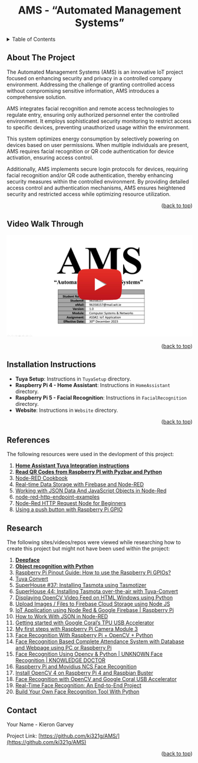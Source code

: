<a name="readme-top"></a>
<!-- PROJECT SHIELDS -->
<!-- PROJECT LOGO -->
<div align="center">
  <h1 align="center">AMS - “Automated Management Systems”</h1>
<!--   <img src="readme/images/weathertop.png" alt="Logo">  -->
</div>
<!-- TABLE OF CONTENTS -->
<details>
  <summary>Table of Contents</summary>
  <ol>
    <li><a href="#about-the-project">About The Project</a></li>
    <li><a href="#video-walk-through">Video Walk Through</a></li>   
    <li><a href="#setup-steps">Setup Steps</a></li>
    <li><a href="#installation-instructions">Installation Instructions</a></li>
    <li><a href="#references">References</a></li>
    <li><a href="#contact">Contact</a></li>
  </ol>
</details>

<!-- ABOUT THE PROJECT -->
## About The Project
The Automated Management Systems (AMS) is an innovative IoT project focused on enhancing security and privacy in a controlled company environment. Addressing the challenge of granting controlled access without compromising sensitive information, AMS introduces a comprehensive solution.

AMS integrates facial recognition and remote access technologies to regulate entry, ensuring only authorized personnel enter the controlled environment. It employs sophisticated security monitoring to restrict access to specific devices, preventing unauthorized usage within the environment.

This system optimizes energy consumption by selectively powering on devices based on user permissions. When multiple individuals are present, AMS requires facial recognition or QR code authentication for device activation, ensuring access control.

Additionally, AMS implements secure login protocols for devices, requiring facial recognition and/or QR code authentication, thereby enhancing security measures within the controlled environment. By providing detailed access control and authentication mechanisms, AMS ensures heightened security and restricted access while optimizing resource utilization.
 
<p align="right">(<a href="#readme-top">back to top</a>)</p>

<!-- VIDEO -->
## Video Walk Through
<a href="https://youtu.be/SJLO5kULhWg" target="_blank">
 <img src="Assets/youtube.svg" alt="Watch the video"/>
</a>
<p align="right">(<a href="#readme-top">back to top</a>)</p>

<!--
### Setup Steps
TBD - Systsem is not designed yet

<p align="right">(<a href="#readme-top">back to top</a>)</p>
-->

## Installation Instructions

- **Tuya Setup**: Instructions in `TuyaSetup` directory.
- **Raspberry Pi 4 - Home Assistant**: Instructions in `HomeAssistant` directory.
- **Raspberry Pi 5 - Facial Recognition**: Instructions in `FacialRecognition` directory.
- **Website**: Instructions in `Website` directory.

<p align="right">(<a href="#readme-top">back to top</a>)</p>

<!-- References -->
## References
The following resources were used in the devlopment of this project:

1. **[Home Assistant Tuya Integration instructions](https://www.home-assistant.io/integrations/tuya/)**
2. **[Read QR Codes from Raspberry PI with Pyzbar and Python](https://peppe8o.com/read-qr-codes-from-raspberry-pi-with-pyzbar-and-python/)**
3. [Node-RED Cookbook](https://cookbook.nodered.org/#http-endpoints)
4. [Real-time Data Storage with Firebase and Node-RED](https://randomnerdtutorials.com/real-time-storage-firebase-node-red/)
5. [Working with JSON Data And JavaScript Objects in Node-Red](https://stevesnoderedguide.com/working-with-json-data-node-red)
6. [node-red-http-endpoint-examples](https://github.com/rozek/node-red-http-endpoint-examples)
7. [Node-Red HTTP Request Node for Beginners](https://stevesnoderedguide.com/node-red-http-request-node-beginners)
8. [Using a push button with Raspberry Pi GPIO](https://raspberrypihq.com/use-a-push-button-with-raspberry-pi-gpio/)

<!-- Research -->
## Research
The following sites/videos/repos were viewed while researching how to create this project but might not have been used within the project:

1. **[Deepface]([https://www.home-assistant.io/integrations/tuya/](https://github.com/serengil/deepface))**
2. **[Object recognition with Python](https://www.aranacorp.com/en/object-recognition-with-python/)**
3. [Raspberry Pi Pinout Guide: How to use the Raspberry Pi GPIOs?](https://randomnerdtutorials.com/raspberry-pi-pinout-gpios/)
4. [Tuya Convert](https://tasmota.github.io/docs/Tuya-Convert/)
5. [SuperHouse #37: Installing Tasmota using Tasmotizer](https://www.youtube.com/watch?v=hIwIhu5OWiA)
6. [SuperHouse 44: Installing Tasmota over-the-air with Tuya-Convert](https://www.youtube.com/watch?v=UZgh5ItPS3k)
7. [Displaying OpenCV Video Feed on HTML Windows using Python](https://copyprogramming.com/howto/python-opencv-video-feed-to-html-windows?utm_content=cmp-true)
8. [Upload Images / Files to Firebase Cloud Storage using Node JS](https://youtu.be/CgMD6VykQXQ?feature=shared)
9. [IoT Application using Node Red & Google Firebase | Raspberry Pi](https://youtu.be/IItfEkeh9cA?feature=shared)
10. [How to Work With JSON in Node-RED](https://www.instructables.com/How-to-Work-With-JSON-in-Node-RED/)
11. [Getting started with Google Coral’s TPU USB Accelerator](https://pyimagesearch.com/2019/04/22/getting-started-with-google-corals-tpu-usb-accelerator/)
12. [My first steps with Raspberry Pi Camera Module 3](https://notenoughtech.com/raspberry-pi/raspberry-pi-camera-module-3/)
13. [Face Recognition With Raspberry Pi + OpenCV + Python](https://www.youtube.com/watch?v=o-x1PE0LVKM)
14. [Face Recognition Based Complete Attendance System with Database and Webpage using PC or Raspberry Pi](https://www.youtube.com/watch?v=qeHXHphI9cg)
15. [Face Recognition Using Opencv & Python | UNKNOWN Face Recognition | KNOWLEDGE DOCTOR](https://www.youtube.com/watch?v=LKPB8YM8awk)
16. [Raspberry Pi and Movidius NCS Face Recognition](https://pyimagesearch.com/2020/01/06/raspberry-pi-and-movidius-ncs-face-recognition/)
17. [Install OpenCV 4 on Raspberry Pi 4 and Raspbian Buster](https://pyimagesearch.com/2019/09/16/install-opencv-4-on-raspberry-pi-4-and-raspbian-buster/)
18. [Face Recognition with OpenCV and Google Coral USB Accelerator](https://codepal.ai/code-generator/query/kBtsUZuc/python-code-for-face-recognition-with-opencv-and-google-coral-usb-accelerator)
19. [Real-Time Face Recognition: An End-to-End Project](https://www.hackster.io/mjrobot/real-time-face-recognition-an-end-to-end-project-a10826)
20. [Build Your Own Face Recognition Tool With Python](https://realpython.com/face-recognition-with-python/#demo)


<!-- CONTACT -->
## Contact

Your Name - Kieron Garvey

Project Link: [https://github.com/ki321g/AMS/](https://github.com/ki321g/AMS)

<p align="right">(<a href="#readme-top">back to top</a>)</p>

